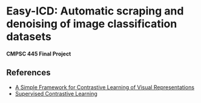 # Easy-ICD: Automatic scraping and denoising of image classification datasets

#### CMPSC 445 Final Project



## References

* [A Simple Framework for Contrastive Learning of Visual Representations](https://arxiv.org/abs/2004.11362)
* [Supervised Contrastive Learning](https://arxiv.org/abs/2002.05709)